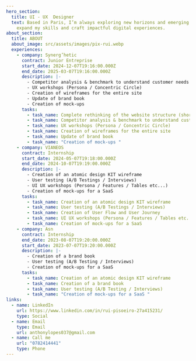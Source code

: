 ```yaml
---
hero_section:
  title: UI - UX  Designer
  text: Based in Paris, I’m always exploring new horizons and emerging fields to
    expand my skills and craft impactful digital experiences.
about_section:
  title: ABOUT
  about_image: src/assets/images/pix-rui.webp
  experiences:
    - company: Synerg’hetic
      contract: Junior Entreprise
      start_date: 2024-12-07T19:16:00.000Z
      end_date: 2025-03-07T19:16:00.000Z
      description: |-
        - Competitor analysis & benchmark to understand customer needs
        - UX workshops (Persona / Concentric Circle)
        - Creation of wireframes for the entire site
        - Update of brand book
        - Creation of mock-ups 
      tasks:
        - task_name: Complete rethinking of the website structure (short & long term)
        - task_name: Competitor analysis & benchmark to understand customer needs
        - task_name: UX workshops (Persona / Concentric Circle)
        - task_name: Creation of wireframes for the entire site
        - task_name: Update of brand book
        - task_name: "Creation of mock-ups "
    - company: VIANEOS
      contract: Internship
      start_date: 2024-05-07T19:18:00.000Z
      end_date: 2024-10-07T19:19:00.000Z
      description: |-
        - Creation of an atomic design KIT wireframe
        - User testing (A/B Testings / Interviews)
        - UI UX workshops (Persona / Features / Tables etc...)
        - Creation of mock-ups for a SaaS
      tasks:
        - task_name: Creation of an atomic design KIT wireframe
        - task_name: User testing (A/B Testings / Interviews)
        - task_name: Creation of User Flow and User Journey
        - task_name: UI UX workshops (Persona / Features / Tables etc...)
        - task_name: Creation of mock-ups for a SaaS
    - company: Asn
      contract: Internship
      end_date: 2023-08-07T19:20:00.000Z
      start_date: 2023-07-07T19:20:00.000Z
      description: |-
        - Creation of a brand book
        - User testing (A/B Testing / Interviews)
        - Creation of mock-ups for a SaaS 
      tasks:
        - task_name: Creation of an atomic design KIT wireframe
        - task_name: Creation of a brand book
        - task_name: User testing (A/B Testing / Interviews)
        - task_name: "Creation of mock-ups for a SaaS "
links:
  - name: LinkedIn
    url: https://www.linkedin.com/in/rui-pisoeiro-27a415231/
    type: Social
  - name: Email
    type: Email
    url: anthonylopes037@gmail.com
  - name: Call me
    url: "0782414441"
    type: Phone
---
```


